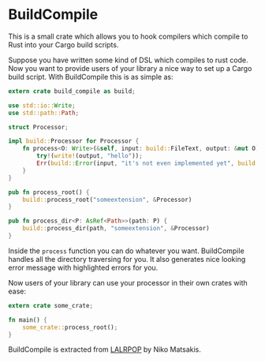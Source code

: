 # BuildCompile

This is a small crate which allows you to hook compilers which compile to Rust
into your Cargo build scripts.

Suppose you have written some kind of DSL which compiles to rust code. Now you
want to provide users of your library a nice way to set up a Cargo build
script. With BuildCompile this is as simple as:

``` rust
extern crate build_compile as build;

use std::io::Write;
use std::path::Path;

struct Processor;

impl build::Processor for Processor {
    fn process<O: Write>(&self, input: build::FileText, output: &mut O) -> Result<(), build::Error> {
        try!(write!(output, "hello"));
        Err(build::Error(input, "it's not even implemented yet", build::Span(1, 3)));
    }
}

pub fn process_root() {
    build::process_root("someextension", &Processor)
}

pub fn process_dir<P: AsRef<Path>>(path: P) {
    build::process_dir(path, "someextension", &Processor)
}
```

Inside the `process` function you can do whatever you want. BuildCompile
handles all the directory traversing for you. It also generates nice looking
error message with highlighted errors for you.

Now users of your library can use your processor in their own crates with ease:

``` rust
extern crate some_crate;

fn main() {
    some_crate::process_root();
}
```

BuildCompile is extracted from
[LALRPOP](https://github.com/nikomatsakis/lalrpop) by Niko Matsakis.
